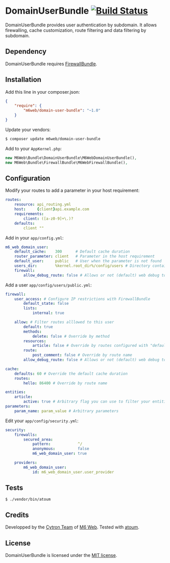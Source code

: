 # DomainUserBundle [![Build Status](https://secure.travis-ci.org/M6Web/DomainUserBundle.png?branch=master)](http://travis-ci.org/M6Web/DomainUserBundle)

DomainUserBundle provides user authentication by subdomain.
It allows firewalling, cache customization, route filtering and data filtering by subdomain.

## Dependency

DomainUserBundle requires [FirewallBundle](https://github.com/m6web/FirewallBundle).

## Installation

Add this line in your composer.json:

```json
{
    "require": {
        "m6web/domain-user-bundle": "~1.0"
    }
}
```

Update your vendors:

```sh
$ composer update m6web/domain-user-bundle
```

Add to your `AppKernel.php`:

```php
new M6Web\Bundle\DomainUserBundle\M6WebDomainUserBundle(),
new M6Web\Bundle\FirewallBundle\M6WebFirewallBundle(),
```

## Configuration

Modify your routes to add a parameter in your host requirement:

```yaml
routes:
    resource: api_routing.yml
    host:     {client}api.example.com
    requirements:
        client: ([a-z0-9]+\.)?
    defaults:
        client ""
```

Add in your `app/config.yml`:

```yaml
m6_web_domain_user:
    default_cache:    300      # Default cache duration
    router_parameter: client   # Parameter in the host requirement
    default_user:     public   # User when the parameter is not found
    users_dir:        %kernel.root_dir%/config/users # Directory containing the user configs
    firewall:
        allow_debug_route: false # Allows or not (default) web debug toolbar routes for the concerned environment
```

Add a user `app/config/users/public.yml`:

```yaml
firewall:
    user_access: # Configure IP restrictions with FirewallBundle
        default_state: false
        lists:
            internal: true

    allow: # Filter routes alllowed to this user
        default: true
        methods:
            delete: false # Override by method
        resources:
            article: false # Override by routes configured with "defaults: {resource: article}"
        route:
            post_comment: false # Override by route name
        allow_debug_route: false # Allows or not (default) web debug toolbar routes for this user

cache:
    defaults: 60 # Override the default cache duration
    routes:
        hello: 86400 # Override by route name

entities:
    article:
        active: true # Arbitrary flag you can use to filter your entities in your repositories
parameters:
    param_name: param_value # Arbitrary parameters
```

Edit your `app/config/security.yml`:
```yaml
security:
    firewalls:
        secured_area:
            pattern:            ^/
            anonymous:          false
            m6_web_domain_user: true

    providers:
        m6_web_domain_user:
            id: m6_web_domain_user.user_provider
```

## Tests

```shell
$ ./vendor/bin/atoum
```

## Credits

Developped by the [Cytron Team](http://cytron.fr/) of [M6 Web](http://tech.m6web.fr/).
Tested with [atoum](http://atoum.org).

## License

DomainUserBundle is licensed under the [MIT license](LICENSE).

